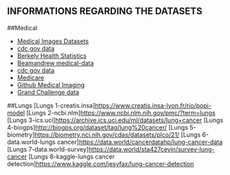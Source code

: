 ## INFORMATIONS REGARDING THE DATASETS
##Medical
*  [Medical Images Datasets](<https://www.whatiswhateverything.com/p/medical-image-datasets-for-free-download.html>)
* [cdc gov data](<https://data.cdc.gov/browse>)
* [Berkely Health Statistics](<http://guides.lib.berkeley.edu/publichealth/healthstatistics/rawdata>)
* [Beamandrew medical-data](<https://github.com/beamandrew/medical-data>)
* [cdc gov data](<https://data.cdc.gov/browse>)
* [Medicare](<https://data.medicare.gov/data>)
* [Github Medical Imaging](<https://github.com/sfikas/medical-imaging-datasets>)
* [Grand Challenge data](<https://grand-challenge.org/>) 
  
##Lungs
[Lungs 1-creatis.insa]<https://www.creatis.insa-lyon.fr/rio/popi-model>
[Lungs 2-ncbi.nlm]<https://www.ncbi.nlm.nih.gov/pmc/?term=lungs>
[Lungs 3-ics.uci]<https://archive.ics.uci.edu/ml/datasets/lung+cancer>
[Lungs 4-biogps]<http://biogps.org/dataset/tag/lung%20cancer/>
[Lungs 5-biometry]<https://biometry.nci.nih.gov/cdas/datasets/plco/21/>
[Lungs 6-data.world-lungs cancer]<https://data.world/cancerdatahp/lung-cancer-data>
[Lungs 7-data.world-survey]<https://data.world/sta427ceyin/survey-lung-cancer>
[Lungs 8-kaggle-lungs cancer detection]<https://www.kaggle.com/jesyfax/lung-cancer-detection>
